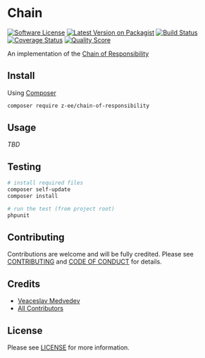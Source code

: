 # Chain

[![Software License][ico-license]][link-license]
[![Latest Version on Packagist][ico-version]][link-packagist]
[![Build Status][ico-travis]][link-travis]
[![Coverage Status][ico-scrutinizer]][link-scrutinizer]
[![Quality Score][ico-code-quality]][link-code-quality]

An implementation of the [Chain of Responsibility][link-wiki]

## Install

Using [Composer](https://getcomposer.org)

```bash
composer require z-ee/chain-of-responsibility
```

## Usage

_TBD_

## Testing

```bash
# install required files
composer self-update
composer install

# run the test (from project root)
phpunit
```

## Contributing

Contributions are welcome and will be fully credited. Please see [CONTRIBUTING](CONTRIBUTING.md) and [CODE OF CONDUCT](CODE_OF_CONDUCT.md) for details.

## Credits

- [Veaceslav Medvedev](https://github.com/slavcodev)
- [All Contributors](../../contributors)

## License

Please see [LICENSE][link-license] for more information.

[ico-version]: https://img.shields.io/packagist/v/z-ee/chain-of-responsibility.svg?style=flat-square
[ico-license]: https://img.shields.io/badge/License-BSD%202--Clause-blue.svg?style=flat-square
[ico-travis]: https://img.shields.io/travis/zee/chain-of-responsibility/master.svg?style=flat-square
[ico-scrutinizer]: https://img.shields.io/scrutinizer/coverage/g/zee/chain-of-responsibility.svg?style=flat-square
[ico-code-quality]: https://img.shields.io/scrutinizer/g/zee/chain-of-responsibility.svg?style=flat-square

[link-packagist]: https://packagist.org/packages/z-ee/chain-of-responsibility
[link-license]: LICENSE
[link-travis]: https://travis-ci.org/zee/chain-of-responsibility
[link-scrutinizer]: https://scrutinizer-ci.com/g/zee/chain-of-responsibility/code-structure
[link-code-quality]: https://scrutinizer-ci.com/g/zee/chain-of-responsibility
[link-wiki]: https://en.wikipedia.org/wiki/Chain-of-responsibility_pattern
